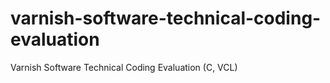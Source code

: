 # varnish-software-technical-coding-evaluation
Varnish​ ​Software​ ​Techni​cal​ ​Coding​ ​Evaluation​ ​(C,​ ​VCL)
